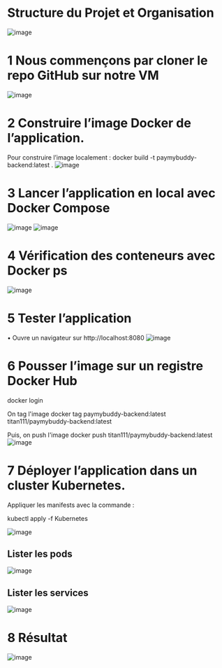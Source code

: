 #  Structure du Projet et Organisation

![image](https://github.com/user-attachments/assets/5978fe60-6b0e-404c-8ade-8428c8da88ef)


# 1 Nous commençons par cloner le repo GitHub sur notre VM

![image](https://github.com/user-attachments/assets/7d9fc018-157d-4dc7-92ff-647318f1dd02)

# 2 Construire l’image Docker de l’application.
Pour construire l’image localement :
docker build -t paymybuddy-backend:latest .
![image](https://github.com/user-attachments/assets/a741fe8a-b8db-4d64-975b-10f09128c89f)

# 3 Lancer l’application en local avec Docker Compose
![image](https://github.com/user-attachments/assets/40f0de70-d8fb-4a90-b591-60337aa4f266)
![image](https://github.com/user-attachments/assets/1d98278c-6a73-473a-91f5-299e5eb48bfa)

# 4 Vérification des conteneurs avec Docker ps
![image](https://github.com/user-attachments/assets/2543b13d-ce03-48b8-8d2b-f22a45e52718)

# 5 Tester l’application
•	Ouvre un navigateur sur http://localhost:8080
![image](https://github.com/user-attachments/assets/03b6b47f-6910-4a48-b654-8b18fe11efbe)



# 6	Pousser l’image sur un registre Docker Hub

docker login

On tag l'image 
docker tag paymybuddy-backend:latest titan111/paymybuddy-backend:latest

Puis, on push l'image 
docker push  titan111/paymybuddy-backend:latest
![image](https://github.com/user-attachments/assets/dd55400a-b829-4111-83e0-c84d47ef5c3a)


# 7	Déployer l’application dans un cluster Kubernetes.
Appliquer les manifests avec la commande :

kubectl apply -f Kubernetes

![image](https://github.com/user-attachments/assets/91044e85-bf6f-4701-b488-eac1b2842815)

## Lister les pods 
![image](https://github.com/user-attachments/assets/0d2f6b52-fd54-4f76-a824-bae607a6d7bb)

## Lister les services

![image](https://github.com/user-attachments/assets/26bd3587-d4fe-4933-9054-6054210d0250)

# 8 Résultat 
![image](https://github.com/user-attachments/assets/0c0367d0-de42-4371-947f-0c6e0c2be6c6)

